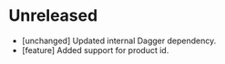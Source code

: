 # Unreleased
* [unchanged] Updated internal Dagger dependency.
* [feature] Added support for product id.
